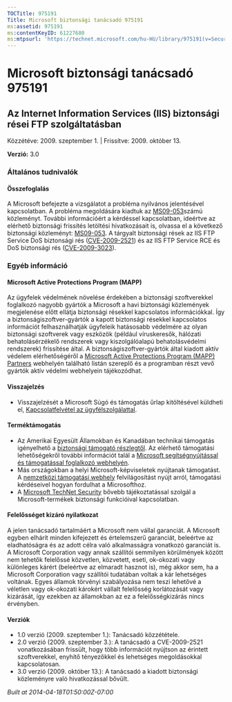```yaml
---
TOCTitle: 975191
Title: Microsoft biztonsági tanácsadó 975191
ms:assetid: 975191
ms:contentKeyID: 61227680
ms:mtpsurl: 'https://technet.microsoft.com/hu-HU/library/975191(v=Security.10)'
---
```




Microsoft biztonsági tanácsadó 975191
=====================================

Az Internet Information Services (IIS) biztonsági rései FTP szolgáltatásban
---------------------------------------------------------------------------

Közzétéve: 2009. szeptember 1. | Frissítve: 2009. október 13.

**Verzió:** 3.0

### Általános tudnivalók

#### Összefoglalás

A Microsoft befejezte a vizsgálatot a probléma nyilvános jelentésével kapcsolatban. A probléma megoldására kiadtuk az [MS09-053](http://go.microsoft.com/fwlink/?linkid=164004)számú közleményt. További információért a kérdéssel kapcsolatban, ideértve az elérhető biztonsági frissítés letöltési hivatkozásait is, olvassa el a következő biztonsági közleményt: [MS09-053](http://go.microsoft.com/fwlink/?linkid=164004). A tárgyalt biztonsági rések az IIS FTP Service DoS biztonsági rés ([CVE-2009-2521](http://www.cve.mitre.org/cgi-bin/cvename.cgi?name=cve-2009-2521)) és az IIS FTP Service RCE és DoS biztonsági rés ([CVE-2009-3023](http://www.cve.mitre.org/cgi-bin/cvename.cgi?name=cve-2009-3023)).

### Egyéb információ

#### Microsoft Active Protections Program (MAPP)

Az ügyfelek védelmének növelése érdekében a biztonsági szoftverekkel foglalkozó nagyobb gyártók a Microsoft a havi biztonsági közlemények megjelenése előtt ellátja biztonsági résekkel kapcsolatos információkkal. Így a biztonságiszoftver-gyártók a kapott biztonsági résekkel kapcsolatos információt felhasználhatják ügyfeleik hatásosabb védelmére az olyan biztonsági szoftverek vagy eszközök (például víruskeresők, hálózati behatolásérzékelő rendszerek vagy kiszolgálóalapú behatolásvédelmi rendszerek) frissítése által. A biztonságiszoftver-gyártók által kiadott aktív védelem elérhetőségéről a [Microsoft Active Protections Program (MAPP) Partners](http://www.microsoft.com/security/msrc/mapp/partners.mspx) webhelyén található listán szereplő és a programban részt vevő gyártók aktív védelmi webhelyein tájékozódhat.

#### Visszajelzés

-   Visszajelzését a Microsoft Súgó és támogatás űrlap kitöltésével küldheti el, [Kapcsolatfelvétel az ügyfélszolgálattal](https://support.microsoft.com/common/survey.aspx?scid=sw;en;1257&amp;showpage=1&amp;ws=technet&amp;sd=tech).

#### Terméktámogatás

-   Az Amerikai Egyesült Államokban és Kanadában technikai támogatás igényelhető a [biztonsági támogató részlegtől](http://go.microsoft.com/fwlink/?linkid=21131). Az elérhető támogatási lehetőségekről további információt talál a [Microsoft segítségnyújtással és támogatással foglalkozó webhelyén](http://support.microsoft.com/).
-   Más országokban a helyi Microsoft-képviseletek nyújtanak támogatást. A [nemzetközi támogatási webhely](http://go.microsoft.com/fwlink/?linkid=21155) felvilágosítást nyújt arról, támogatási kérdéseivel hogyan fordulhat a Microsofthoz.
-   A [Microsoft TechNet Security](http://go.microsoft.com/fwlink/?linkid=21132) bővebb tájékoztatással szolgál a Microsoft-termékek biztonsági funkcióival kapcsolatban.

#### Felelősséget kizáró nyilatkozat

A jelen tanácsadó tartalmáért a Microsoft nem vállal garanciát. A Microsoft egyben elhárít minden kifejezett és értelemszerű garanciát, beleértve az eladhatóságra és az adott célra való alkalmasságra vonatkozó garanciát is. A Microsoft Corporation vagy annak szállítói semmilyen körülmények között nem tehetők felelőssé közvetlen, közvetett, eseti, ok-okozati vagy különleges kárért (beleértve az elmaradt hasznot is), még akkor sem, ha a Microsoft Corporation vagy szállítói tudatában voltak a kár lehetséges voltának. Egyes államok törvényi szabályozása nem teszi lehetővé a véletlen vagy ok-okozati károkért vállalt felelősség korlátozását vagy kizárását, így ezekben az államokban az ez a felelősségkizárás nincs érvényben.

#### Verziók

-   1.0 verzió (2009. szeptember 1.): Tanácsadó közzététele.
-   2.0 verzió (2009. szeptember 3.): A tanácsadó a CVE-2009-2521 vonatkozásában frissült, hogy több információt nyújtson az érintett szoftverekkel, enyhítő tényezőkkel és lehetséges megoldásokkal kapcsolatosan.
-   3.0 verzió (2009. október 13.): A tanácsadó a kiadott biztonsági közleményre való hivatkozással bővült.

*Built at 2014-04-18T01:50:00Z-07:00*
